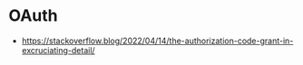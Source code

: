 # OAuth

- <https://stackoverflow.blog/2022/04/14/the-authorization-code-grant-in-excruciating-detail/>
